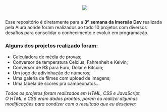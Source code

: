<div align="center">
<img src="https://www.alura.com.br/assets/img/imersoes/dev-2021/logo-imersao-mentalista.svg">
</div>

##

Esse repositório é diretamente para a **3º semana da Imersão Dev** realizada pela Alura aonde foram realizados ao todo 10 projetos com diversos desafios para consolidar o conhecimento e evoluir em programação.<br>
### Alguns dos projetos realizado foram: 
- Calculadora de média de provas;
- Conversor de temperatura Celcius, Fahrenheit e Kelvin;
- Conversor de R$ para Euro, Dolar e Bitcoin;
- Um jogo de adivinhação de números;
- Uma galeria de filmes com upload de imagens;
- Uma tabela de scores pra campeonatos...

_Todos os projetos foram realizados em HTML, CSS e JavaScript. <br>
O HTML e CSS eram dados prontos, porém eu realizei algumas modificações para condizer com o resultado que eu desejava;_

